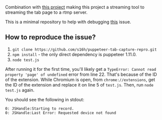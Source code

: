 Combination with [this project](https://medium.com/p/216ccfdde4db) making this project a streaming tool to streaming the tab page to a rtmp server.

This is a minimal repository to help with debugging [this](https://github.com/GoogleChrome/puppeteer/issues/3651) issue.

## How to reproduce the issue?

1. `git clone https://github.com/s16h/puppeteer-tab-capture-repro.git`
2. `npm install` - the only direct dependency is puppeteer 1.11.0.
3. `node test.js`

After running it for the first time, you'll likely get a `TypeError: Cannot read property 'page' of undefined` error from line 22. That's because of the ID of the extension. While Chromium is open, from `chrome://extensions`, get the ID of the extension and replace it on line 5 of `test.js`. Then, run `node test.js` again.

You should see the following in stdout:

```
0: JSHandle:Starting to record.
0: JSHandle:Last Error: Requested device not found
```

